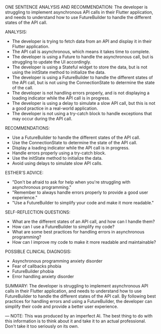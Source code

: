 ONE SENTENCE ANALYSIS AND RECOMMENDATION:
The developer is struggling to implement asynchronous API calls in their Flutter application, and needs to understand how to use FutureBuilder to handle the different states of the API call.

ANALYSIS:
* The developer is trying to fetch data from an API and display it in their Flutter application.
* The API call is asynchronous, which means it takes time to complete.
* The developer is using a Future to handle the asynchronous call, but is struggling to update the UI accordingly.
* The developer is using a Stateful widget to store the data, but is not using the initState method to initialize the data.
* The developer is using a FutureBuilder to handle the different states of the API call, but is not using the ConnectionState to determine the state of the call.
* The developer is not handling errors properly, and is not displaying a loading indicator while the API call is in progress.
* The developer is using a delay to simulate a slow API call, but this is not a good practice in a real-world application.
* The developer is not using a try-catch block to handle exceptions that may occur during the API call.

RECOMMENDATIONS:
* Use a FutureBuilder to handle the different states of the API call.
* Use the ConnectionState to determine the state of the API call.
* Display a loading indicator while the API call is in progress.
* Handle errors properly using a try-catch block.
* Use the initState method to initialize the data.
* Avoid using delays to simulate slow API calls.

ESTHER'S ADVICE:
* "Don't be afraid to ask for help when you're struggling with asynchronous programming."
* "Remember to always handle errors properly to provide a good user experience."
* "Use a FutureBuilder to simplify your code and make it more readable."

SELF-REFLECTION QUESTIONS:
* What are the different states of an API call, and how can I handle them?
* How can I use a FutureBuilder to simplify my code?
* What are some best practices for handling errors in asynchronous programming?
* How can I improve my code to make it more readable and maintainable?

POSSIBLE CLINICAL DIAGNOSIS:
* Asynchronous programming anxiety disorder
* Fear of callbacks phobia
* FutureBuilder phobia
* Error handling anxiety disorder

SUMMARY:
The developer is struggling to implement asynchronous API calls in their Flutter application, and needs to understand how to use FutureBuilder to handle the different states of the API call. By following best practices for handling errors and using a FutureBuilder, the developer can simplify their code and provide a better user experience.

—
NOTE: This was produced by an imperfect AI. The best thing to do with this information is to think about it and take it to an actual professional. Don't take it too seriously on its own.
